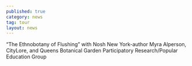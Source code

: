 ```yaml
---
published: true
category: news
tag: tour
layout: news 
---
```


“The Ethnobotany of Flushing” with Nosh New York-author Myra Alperson, CityLore, and Queens Botanical Garden Participatory Research/Popular Education Group
